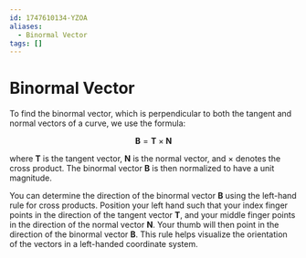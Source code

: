 ```yaml
---
id: 1747610134-YZOA
aliases:
  - Binormal Vector
tags: []
---
```


# Binormal Vector
To find the binormal vector, which is perpendicular to both the tangent and normal vectors of a curve, we use the formula:

$$ \mathbf{B} = \mathbf{T} \times \mathbf{N} $$

where $\mathbf{T}$ is the tangent vector, $\mathbf{N}$ is the normal vector, and $\times$ denotes the cross product. The binormal vector $\mathbf{B}$ is then normalized to have a unit magnitude.

You can determine the direction of the binormal vector $\mathbf{B}$ using the left-hand rule for cross products. Position your left hand such that your index finger points in the direction of the tangent vector $\mathbf{T}$, and your middle finger points in the direction of the normal vector $\mathbf{N}$. Your thumb will then point in the direction of the binormal vector $\mathbf{B}$. This rule helps visualize the orientation of the vectors in a left-handed coordinate system.
